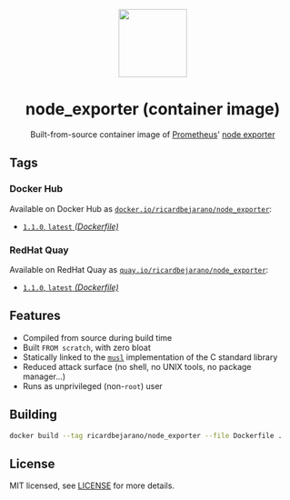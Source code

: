 <p align="center"><img src="https://emojipedia-us.s3.dualstack.us-west-1.amazonaws.com/thumbs/320/apple/198/fire-extinguisher_1f9ef.png" width="120px"></p>
<h1 align="center">node_exporter (container image)</h1>
<p align="center">Built-from-source container image of <a href="https://prometheus.io/">Prometheus</a>' <a href="https://github.com/prometheus/node_exporter">node exporter</a></p>


## Tags

### Docker Hub

Available on Docker Hub as [`docker.io/ricardbejarano/node_exporter`](https://hub.docker.com/r/ricardbejarano/node_exporter):

- [`1.1.0`, `latest` *(Dockerfile)*](Dockerfile)

### RedHat Quay

Available on RedHat Quay as [`quay.io/ricardbejarano/node_exporter`](https://quay.io/repository/ricardbejarano/node_exporter):

- [`1.1.0`, `latest` *(Dockerfile)*](Dockerfile)


## Features

* Compiled from source during build time
* Built `FROM scratch`, with zero bloat
* Statically linked to the [`musl`](https://musl.libc.org/) implementation of the C standard library
* Reduced attack surface (no shell, no UNIX tools, no package manager...)
* Runs as unprivileged (non-`root`) user


## Building

```bash
docker build --tag ricardbejarano/node_exporter --file Dockerfile .
```


## License

MIT licensed, see [LICENSE](LICENSE) for more details.
